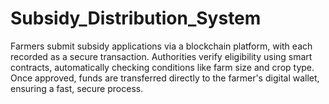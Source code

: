 # Subsidy_Distribution_System
Farmers submit subsidy applications via a blockchain platform, with each recorded as a secure transaction. Authorities verify eligibility using smart contracts, automatically checking conditions like farm size and crop type. Once approved, funds are transferred directly to the farmer's digital wallet, ensuring a fast, secure process.
